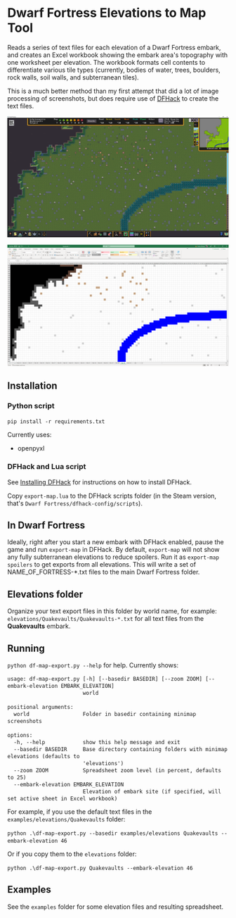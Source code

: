 # Dwarf Fortress Elevations to Map Tool

Reads a series of text files for each elevation of a Dwarf Fortress embark,
and creates an Excel workbook showing the embark area's topography with one worksheet per elevation.
The workbook formats cell contents to differentiate various tile types (currently, bodies of water, trees, boulders, rock walls, soil walls, and subterranean tiles).

This is a much better method than my first attempt that did a lot of image processing of screenshots, but does require use of [DFHack](https://docs.dfhack.org/) to create the text files.

[![Original minimap elevation](df-elevation-thumbnail.png)](df-elevation.png)

[![Corresponding worksheet from an Excel workbook](excel-elevation-thumbnail.png)](excel-elevation.png)

## Installation

### Python script

`pip install -r requirements.txt`

Currently uses:

- openpyxl

### DFHack and Lua script

See [Installing DFHack](https://docs.dfhack.org/en/stable/docs/Installing.html) for instructions on how to install DFHack.

Copy `export-map.lua` to the DFHack scripts folder (in the Steam version, that's `Dwarf Fortress/dfhack-config/scripts`).

## In Dwarf Fortress

Ideally, right after you start a new embark with DFHack enabled,
pause the game and run `export-map` in DFHack.
By default, `export-map` will not show any fully subterranean elevations to reduce spoilers.
Run it as `export-map spoilers` to get exports from all elevations.
This will write a set of NAME_OF_FORTRESS-*.txt files to the main Dwarf Fortress folder.

## Elevations folder

Organize your text export files in this folder by world name, for example: `elevations/Quakevaults/Quakevaults-*.txt` for all text files from the **Quakevaults** embark.

## Running

`python df-map-export.py --help` for help. Currently shows:

```
usage: df-map-export.py [-h] [--basedir BASEDIR] [--zoom ZOOM] [--embark-elevation EMBARK_ELEVATION]
                        world

positional arguments:
  world                 Folder in basedir containing minimap screenshots

options:
  -h, --help            show this help message and exit
  --basedir BASEDIR     Base directory containing folders with minimap elevations (defaults to
                        'elevations')
  --zoom ZOOM           Spreadsheet zoom level (in percent, defaults to 25)
  --embark-elevation EMBARK_ELEVATION
                        Elevation of embark site (if specified, will set active sheet in Excel workbook)
```

For example, if you use the default text files in the `examples/elevations/Quakevaults` folder:

`python .\df-map-export.py --basedir examples/elevations Quakevaults --embark-elevation 46`

Or if you copy them to the `elevations` folder:

`python .\df-map-export.py Quakevaults --embark-elevation 46`

## Examples

See the `examples` folder for some elevation files and resulting spreadsheet.

